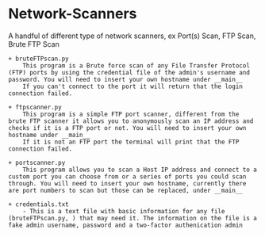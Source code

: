 # Network-Scanners
 A handful of different type of network scanners, ex Port(s) Scan, FTP Scan, Brute FTP Scan

    + bruteFTPscan.py
        This program is a Brute force scan of any File Transfer Protocol (FTP) ports by using the credential file of the admin's username and password. You will need to insert your own hostname under __main__
        If you can't connect to the port it will return that the login connection failed.

    + ftpscanner.py
        This program is a simple FTP port scanner, different from the brute FTP scanner it allows you to anonymously scan an IP address and checks if it is a FTP port or not. You will need to insert your own hostname under __main__        
        If it is not an FTP port the terminal will print that the FTP connection failed.

    + portscanner.py
        This program allows you to scan a Host IP address and connect to a custom port you can choose from or a series of ports you could scan through. You will need to insert your own hostname, currently there are port numbers to scan but those can be replaced, under __main__

    + credentials.txt
        - This is a text file with basic information for any file (bruteFTPscan.py, ) that may need it. The information on the file is a fake admin username, password and a two-factor authenication admin
